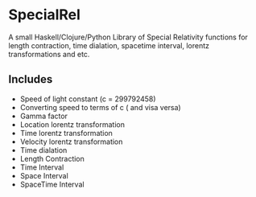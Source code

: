 # SpecialRel
A small Haskell/Clojure/Python Library of Special Relativity functions for length contraction, time dialation, spacetime interval, lorentz transformations and etc.

## Includes

- Speed of light constant (c = 299792458)
- Converting speed to terms of c ( and visa versa)
- Gamma factor
- Location lorentz transformation
- Time lorentz transformation
- Velocity lorentz transformation
- Time dialation
- Length Contraction
- Time Interval
- Space Interval
- SpaceTime Interval
